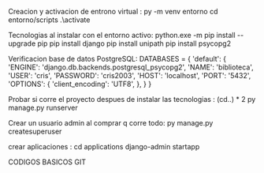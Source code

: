 Creacion y activacion de entrono virtual :
    py -m venv entorno <!-- cracion -->
    cd entorno/scripts  <!-- direccion -->
    .\activate   <!-- activacion -->

Tecnologias al instalar con el entorno activo:
    python.exe -m pip install --upgrade pip <!-- actializacion del pip y py -->
    pip install django <!-- framework -->
    pip install unipath  <!-- configurar estructura -->
    pip install psycopg2  <!-- ORM para PostgreSQL -->


Verificacion base de datos PostgreSQL:  <!-- en  base a esto debe hacer la base de tatos en le shell de PostgreSQL-->
    DATABASES = {
        'default': {
            'ENGINE': 'django.db.backends.postgresql_psycopg2',   <!-- de ley , indica con q motor trabajara y la ORM -->
            'NAME': 'biblioteca',   <!-- nombre de la base de datos -->
            'USER': 'cris',  <!-- usuario con accesos -->
            'PASSWORD': 'cris2003',  <!-- contraseña de la BD -->
            'HOST': 'localhost',  <!-- de ley -->
            'PORT': '5432',   <!-- de ley -->
            'OPTIONS': {
                'client_encoding': 'UTF8',
            },
        }
    }

Probar si corre el proyecto despues de instalar las tecnologias :
    (cd..) * 2  <!-- ir a la altura del archivo manage.py -->
    py manage.py runserver   <!-- codigo para correr un servidor local -->

Crear un usuario admin al comprar q corre todo:
    py manage.py createsuperuser  <!-- codigo para cear un usuario administrador -->
    <!-- tener presente usuario y password -->

crear aplicaciones :
    cd applications   <!-- direccion --> 
    django-admin startapp <NombreApp>   <!-- codigo creacion app -->








CODIGOS BASICOS GIT
    <!-- 
    git init
    git add  o git rm para eliminar cosas (delete o modificacioone)
    git commit -m "COMENTARIOS"
    git remote -v
    git remote add origin <URL Repositorio>
    git push -u origin main 
    -->
